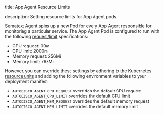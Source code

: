 title: App Agent Resource Limits

description:  Setting resource limits for App Agent pods.

Sematext Agent spins up a new Pod for every App Agent responsible for monitoring a particular service. The App Agent Pod is configured to run with the following [request/limit](https://kubernetes.io/docs/concepts/configuration/manage-resources-containers/#resource-requests-and-limits-of-pod-and-container) specifications:

- CPU request: 90m
- CPU limit: 2000m
- Memory request: 256Mi
- Memory limit: 768Mi

However, you can override these settings by adhering to the Kubernetes [resource units](https://kubernetes.io/docs/concepts/configuration/manage-resources-containers/#resource-units-in-kubernetes) and adding the following environment variables to your deployment manifest:

- `AUTODISCO_AGENT_CPU_REQUEST` overrides the default CPU request
- `AUTODISCO_AGENT_CPU_LIMIT` overrides the default CPU limit
- `AUTODISCO_AGENT_MEM_REQUEST` overrides the default memory request
- `AUTODISCO_AGENT_MEM_LIMIT` overrides the default memory limit
